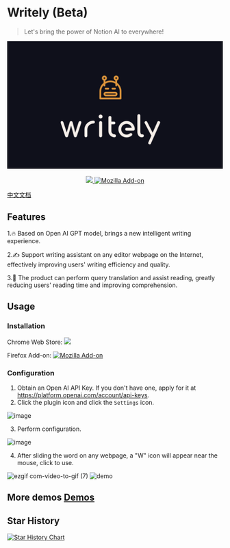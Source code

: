 # Writely (Beta)

> Let's bring the power of Notion AI to everywhere!

![](./assets/logo.png)

<p align="center">
<a href="https://chrome.google.com/webstore/detail/writely/eocenplmfgoaibmmohkhhocnlkpaecgn">
<img src="https://img.shields.io/chrome-web-store/v/eocenplmfgoaibmmohkhhocnlkpaecgn" />
</a>
<a href="https://addons.mozilla.org/en-US/firefox/addon/writely/"><img alt="Mozilla Add-on" src="https://img.shields.io/amo/v/writely"></a>
</p>

[中文文档](README-CN.md)

## Features

1.🔥 Based on Open AI GPT model, brings a new intelligent writing experience.

2.✍️ Support writing assistant on any editor webpage on the Internet, effectively improving users' writing efficiency and quality.

3.📖 The product can perform query translation and assist reading, greatly reducing users' reading time and improving comprehension.

## Usage

### Installation

Chrome Web Store: <a href="https://chrome.google.com/webstore/detail/writely/eocenplmfgoaibmmohkhhocnlkpaecgn">
<img src="https://img.shields.io/chrome-web-store/v/eocenplmfgoaibmmohkhhocnlkpaecgn" />
</a>

Firefox Add-on: <a href="https://addons.mozilla.org/en-US/firefox/addon/writely/"><img alt="Mozilla Add-on" src="https://img.shields.io/amo/v/writely"></a>

### Configuration

1. Obtain an Open AI API Key. If you don't have one, apply for it at https://platform.openai.com/account/api-keys.
2. Click the plugin icon and click the `Settings` icon.

<img width="430" alt="image" src="https://user-images.githubusercontent.com/13167934/223933756-b001d01a-899c-42e5-be14-753357a1bba5.png">

3. Perform configuration.

<img width="800" alt="image" src="https://user-images.githubusercontent.com/13167934/224465348-f2e0aaf8-ce7b-48d2-9637-be2a205f317f.png">

4. After sliding the word on any webpage, a "W" icon will appear near the mouse, click to use.

![ezgif com-video-to-gif (7)](https://user-images.githubusercontent.com/13167934/224320617-b8ba473b-6250-470c-92ac-aa206adbb5a8.gif)
![demo](https://user-images.githubusercontent.com/13167934/224236822-eb1cc963-77e5-4820-aa6d-63088989c0cf.gif)

## More demos [Demos](./DEMO.md)

## Star History

[![Star History Chart](https://api.star-history.com/svg?repos=anc95/writely&type=Date)](https://star-history.com/#anc95/writely&Date)
